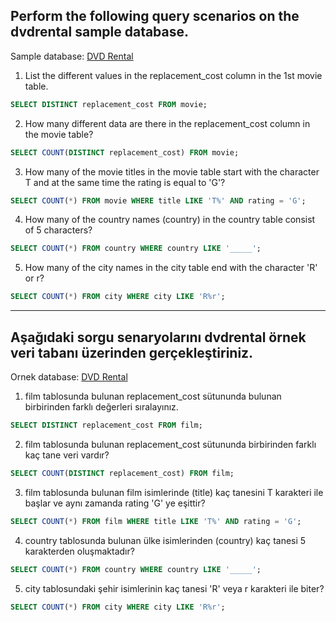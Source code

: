 ## Perform the following query scenarios on the dvdrental sample database.

Sample database: [DVD Rental](https://www.postgresqltutorial.com/postgresql-sample-database/)

1. List the different values ​​in the replacement_cost column in the 1st movie table.

```sql
SELECT DISTINCT replacement_cost FROM movie;
```

2. How many different data are there in the replacement_cost column in the movie table?

```sql
SELECT COUNT(DISTINCT replacement_cost) FROM movie;
```

3. How many of the movie titles in the movie table start with the character T and at the same time the rating is equal to 'G'?

```sql
SELECT COUNT(*) FROM movie WHERE title LIKE 'T%' AND rating = 'G';
```

4. How many of the country names (country) in the country table consist of 5 characters?

```sql
SELECT COUNT(*) FROM country WHERE country LIKE '_____';
```

5. How many of the city names in the city table end with the character 'R' or r?

```sql
SELECT COUNT(*) FROM city WHERE city LIKE 'R%r';
```

<hr>

## Aşağıdaki sorgu senaryolarını dvdrental örnek veri tabanı üzerinden gerçekleştiriniz.

Ornek database: [DVD Rental](https://www.postgresqltutorial.com/postgresql-sample-database/)

1. film tablosunda bulunan replacement_cost sütununda bulunan birbirinden farklı değerleri sıralayınız.

```sql
SELECT DISTINCT replacement_cost FROM film;
```

2. film tablosunda bulunan replacement_cost sütununda birbirinden farklı kaç tane veri vardır?

```sql
SELECT COUNT(DISTINCT replacement_cost) FROM film;
```

3. film tablosunda bulunan film isimlerinde (title) kaç tanesini T karakteri ile başlar ve aynı zamanda rating 'G' ye eşittir?

```sql
SELECT COUNT(*) FROM film WHERE title LIKE 'T%' AND rating = 'G';
```

4. country tablosunda bulunan ülke isimlerinden (country) kaç tanesi 5 karakterden oluşmaktadır?

```sql
SELECT COUNT(*) FROM country WHERE country LIKE '_____';
```

5. city tablosundaki şehir isimlerinin kaç tanesi 'R' veya r karakteri ile biter?

```sql
SELECT COUNT(*) FROM city WHERE city LIKE 'R%r';
```
